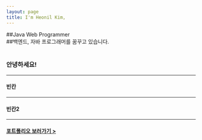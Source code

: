 ```yaml
---
layout: page
title: I'm Heonil Kim,
---
```



##Java Web Programmer <br>
##백엔드, 자바 프로그래머를 꿈꾸고 있습니다.
<br>
<br>
### 안녕하세요!

------

#### 빈칸

------

#### 빈칸2

------

#### [포트폴리오 보러가기 >](https://iamheonil.github.io)
